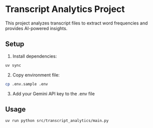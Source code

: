 # Transcript Analytics Project

This project analyzes transcript files to extract word frequencies and provides AI-powered insights.

## Setup

1. Install dependencies:
```bash
uv sync
```

2. Copy environment file:
```bash
cp .env.sample .env
```

3. Add your Gemini API key to the .env file

## Usage

```bash
uv run python src/transcript_analytics/main.py
```